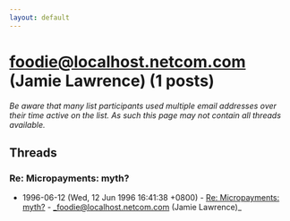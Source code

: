 ```yaml
---
layout: default
---
```


# foodie@localhost.netcom.com (Jamie Lawrence) (1 posts)

_Be aware that many list participants used multiple email addresses over their time active on the list. As such this page may not contain all threads available._

## Threads

### Re: Micropayments: myth?
+ 1996-06-12 (Wed, 12 Jun 1996 16:41:38 +0800) - [Re: Micropayments: myth?](/archive/1996/06/28f317515ad360025402351a765bf51ad582b08591dcf9fec7b63fc379cfe5d6) - _foodie@localhost.netcom.com (Jamie Lawrence)_

